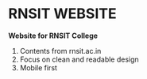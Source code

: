 # RNSIT WEBSITE

**Website for RNSIT College**

1. Contents from rnsit.ac.in
2. Focus on clean and readable design
3. Mobile first

